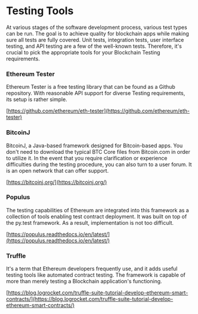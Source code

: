# Testing Tools

At various stages of the software development process, various test types can be run. The goal is to achieve quality for blockchain apps while making sure all tests are fully covered. Unit tests, integration tests, user interface testing, and API testing are a few of the well-known tests. Therefore, it's crucial to pick the appropriate tools for your Blockchain Testing requirements.

### Ethereum Tester

Ethereum Tester is a free testing library that can be found as a Github repository. With reasonable API support for diverse Testing requirements, its setup is rather simple.

[https://github.com/ethereum/eth-tester](https://github.com/ethereum/eth-tester)

### BitcoinJ

BitcoinJ, a Java-based framework designed for Bitcoin-based apps. You don't need to download the typical BTC Core files from Bitcoin.com in order to utilize it. In the event that you require clarification or experience difficulties during the testing procedure, you can also turn to a user forum. It is an open network that can offer support.

[https://bitcoinj.org/](https://bitcoinj.org/)

### Populus

The testing capabilities of Ethereum are integrated into this framework as a collection of tools enabling test contract deployment. It was built on top of the py.test framework. As a result, implementation is not too difficult.

[https://populus.readthedocs.io/en/latest/](https://populus.readthedocs.io/en/latest/)

### Truffle

It's a term that Ethereum developers frequently use, and it adds useful testing tools like automated contract testing. The framework is capable of more than merely testing a Blockchain application's functioning.

[https://blog.logrocket.com/truffle-suite-tutorial-develop-ethereum-smart-contracts/](https://blog.logrocket.com/truffle-suite-tutorial-develop-ethereum-smart-contracts/)

&#x20;
